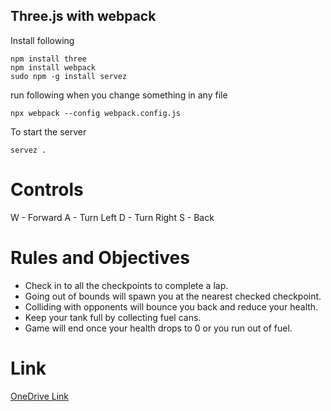## Three.js with webpack

Install following

```
npm install three
npm install webpack
sudo npm -g install servez
```

run following when you change something in any file

```
npx webpack --config webpack.config.js
```
To start the server

```
servez .
```

# Controls
W - Forward
A - Turn Left
D - Turn Right
S - Back

# Rules and Objectives
- Check in to all the checkpoints to complete a lap.
- Going out of bounds will spawn you at the nearest checked checkpoint. 
- Colliding with opponents will bounce you back and reduce your health.
- Keep your tank full by collecting fuel cans.
- Game will end once your health drops to 0 or you run out of fuel.

# Link
[OneDrive Link](https://iiitaphyd-my.sharepoint.com/:u:/g/personal/ashmit_chamoli_students_iiit_ac_in/EY_wYk21O8JIgjPCFTDzJOcBe5KAMzjNXR1nq8xRYnR4Xw?e=Wh7uud)

